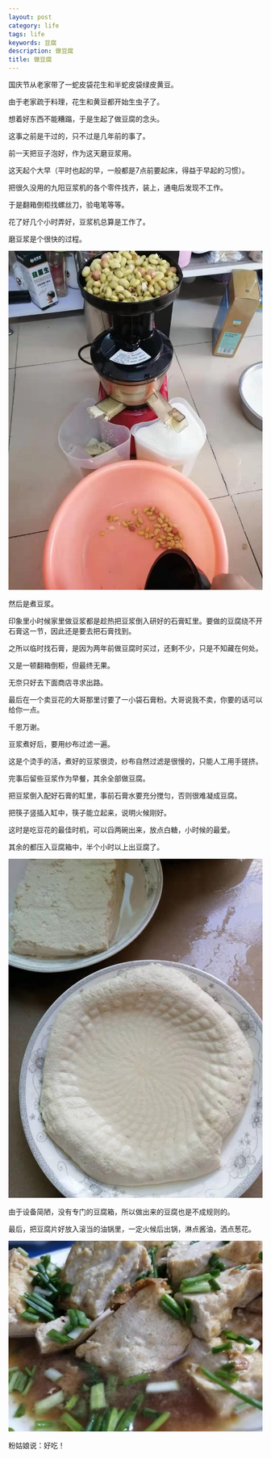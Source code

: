 ```yaml
---
layout: post
category: life
tags: life
keywords: 豆腐
description: 做豆腐
title: 做豆腐
---
```


国庆节从老家带了一蛇皮袋花生和半蛇皮袋绿皮黄豆。

由于老家疏于料理，花生和黄豆都开始生虫子了。

想着好东西不能糟蹋，于是生起了做豆腐的念头。

这事之前是干过的，只不过是几年前的事了。

前一天把豆子泡好，作为这天磨豆浆用。

这天起个大早（平时也起的早，一般都是7点前要起床，得益于早起的习惯）。

把很久没用的九阳豆浆机的各个零件找齐，装上，通电后发现不工作。

于是翻箱倒柜找螺丝刀，验电笔等等。

花了好几个小时弄好，豆浆机总算是工作了。

磨豆浆是个很快的过程。

![img](/images/douzi.jpeg)

然后是煮豆浆。

印象里小时候家里做豆浆都是趁热把豆浆倒入研好的石膏缸里。要做的豆腐绕不开石膏这一节，因此还是要去把石膏找到。

之所以临时找石膏，是因为两年前做豆腐时买过，还剩不少，只是不知藏在何处。

又是一顿翻箱倒柜，但最终无果。

无奈只好去下面商店寻求出路。

最后在一个卖豆花的大哥那里讨要了一小袋石膏粉。大哥说我不卖，你要的话可以给你一点。

千恩万谢。

豆浆煮好后，要用纱布过滤一遍。

这是个烫手的活，煮好的豆浆很烫，纱布自然过滤是很慢的，只能人工用手搓挤。

完事后留些豆浆作为早餐，其余全部做豆腐。

把豆浆倒入配好石膏的缸里，事前石膏水要充分搅匀，否则很难凝成豆腐。

把筷子竖插入缸中，筷子能立起来，说明火候刚好。

这时是吃豆花的最佳时机，可以舀两碗出来，放点白糖，小时候的最爱。

其余的都压入豆腐箱中，半个小时以上出豆腐了。

![img](/images/doufu.jpeg)

由于设备简陋，没有专门的豆腐箱，所以做出来的豆腐也是不成规则的。

最后，把豆腐片好放入滚当的油锅里，一定火候后出锅，淋点酱油，洒点葱花。

![img](/images/jiandoufu.jpeg)

粉姑娘说：好吃！








